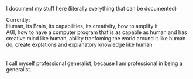 I document my stuff here (literally everything that can be documented)  

Currently:  
Human, its Brain, its capabilities, its creativity, how to amplify it  
AGI, how to have a computer program that is as capable as human and has creative mind like human, ability tranfoming the world around it like human do, create explations and explanatory knowledge like human  
<br/>
<br/>
I call myself professional generalist, because I am professional in being a generalist.
